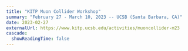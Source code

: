 ```yaml
---
title: "KITP Muon Collider Workshop"
summary: "February 27 - March 10, 2023 -- UCSB (Santa Barbara, CA)"
date: 2023-02-27
externalUrl: https://www.kitp.ucsb.edu/activities/muoncollider-m23 
cascade:
  showReadingTime: false
---
```


